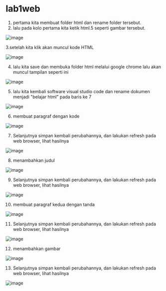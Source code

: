 # lab1web
1. pertama kita  membuat folder html dan rename folder tersebut.
2. lalu pada kolo pertama kita ketik html.5 seperti gambar tersebut.
 
![image](https://user-images.githubusercontent.com/56473376/112730866-8e31da00-8f66-11eb-9a9e-ca316d1a932f.png)

3.setelah kita klik akan muncul kode HTML 

![image](https://user-images.githubusercontent.com/56473376/112730897-b9b4c480-8f66-11eb-95ba-62396cb5f9ae.png)

4. lalu kita save dan membuka folder html melalui google chrome lalu akan muncul tampilan seperti ini 

![image](https://user-images.githubusercontent.com/56473376/112730959-0f896c80-8f67-11eb-9bbf-5d57423c9f3d.png)

5. lalu kita kembali software visual studio code dan rename dokumen menjadi "belajar html" pada baris ke 7 

![image](https://user-images.githubusercontent.com/56473376/112731037-84f53d00-8f67-11eb-8c55-6b4dcd8ab819.png)

6.  membuat paragraf dengan kode <p></p> 
 
![image](https://user-images.githubusercontent.com/56473376/112731152-27152500-8f68-11eb-92b1-581670c0d84c.png)

7. Selanjutnya simpan kembali perubahannya, dan lakukan refresh pada web browser, lihat hasilnya

![image](https://user-images.githubusercontent.com/56473376/112731173-4b710180-8f68-11eb-89b4-7249e287b390.png)

8.  menambahkan judul <h></h> 
 
![image](https://user-images.githubusercontent.com/56473376/112731256-b1f61f80-8f68-11eb-9321-1c94caf9487e.png)

9. Selanjutnya simpan kembali perubahannya, dan lakukan refresh pada web browser, lihat hasilnya

![image](https://user-images.githubusercontent.com/56473376/112731264-c4705900-8f68-11eb-8875-138881115b7e.png)

10.  membuat paragraf kedua dengan tanda <p></p>

![image](https://user-images.githubusercontent.com/56473376/112731374-6001c980-8f69-11eb-98ff-cc8d3cf7bd17.png)

11. Selanjutnya simpan kembali perubahannya, dan lakukan refresh pada web browser, lihat hasilnya

![image](https://user-images.githubusercontent.com/56473376/112731393-8889c380-8f69-11eb-86ec-78d4fa2db419.png)

12.  menambahkan gambar 

![image](https://user-images.githubusercontent.com/56473376/112731418-abb47300-8f69-11eb-8c3e-2554b36d7d60.png)

13.   Selanjutnya simpan kembali perubahannya, dan lakukan refresh pada web browser, lihat hasilnya
 
![image](https://user-images.githubusercontent.com/56473376/112731437-c850ab00-8f69-11eb-886d-3610bba06745.png)




